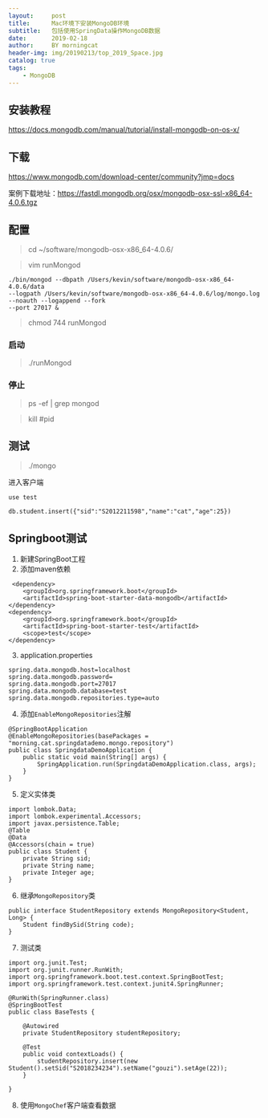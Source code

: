 ```yaml
---
layout:     post
title:      Mac环境下安装MongoDB环境
subtitle:   包括使用SpringData操作MongoDB数据
date:       2019-02-18
author:     BY morningcat
header-img: img/20190213/top_2019_Space.jpg
catalog: true
tags:
    - MongoDB
---
```



## 安装教程

https://docs.mongodb.com/manual/tutorial/install-mongodb-on-os-x/

## 下载

https://www.mongodb.com/download-center/community?jmp=docs

案例下载地址：https://fastdl.mongodb.org/osx/mongodb-osx-ssl-x86_64-4.0.6.tgz

## 配置

> cd ~/software/mongodb-osx-x86_64-4.0.6/

> vim runMongod
```
./bin/mongod --dbpath /Users/kevin/software/mongodb-osx-x86_64-4.0.6/data 
--logpath /Users/kevin/software/mongodb-osx-x86_64-4.0.6/log/mongo.log 
--noauth --logappend --fork 
--port 27017 &
```

> chmod 744 runMongod

### 启动

> ./runMongod

### 停止

> ps -ef | grep mongod 

> kill #pid

## 测试

> ./mongo

进入客户端

```
use test

db.student.insert({"sid":"S2012211598","name":"cat","age":25})
```

## Springboot测试

1. 新建SpringBoot工程
2. 添加maven依赖
```
 <dependency>
    <groupId>org.springframework.boot</groupId>
    <artifactId>spring-boot-starter-data-mongodb</artifactId>
</dependency>
<dependency>
    <groupId>org.springframework.boot</groupId>
    <artifactId>spring-boot-starter-test</artifactId>
    <scope>test</scope>
</dependency>
```
3. application.properties
```
spring.data.mongodb.host=localhost
spring.data.mongodb.password=
spring.data.mongodb.port=27017
spring.data.mongodb.database=test
spring.data.mongodb.repositories.type=auto
```
4. 添加`EnableMongoRepositories`注解
```
@SpringBootApplication
@EnableMongoRepositories(basePackages = "morning.cat.springdatademo.mongo.repository")
public class SpringdataDemoApplication {
    public static void main(String[] args) {
        SpringApplication.run(SpringdataDemoApplication.class, args);
    }
}
```
5. 定义实体类
```
import lombok.Data;
import lombok.experimental.Accessors;
import javax.persistence.Table;
@Table
@Data
@Accessors(chain = true)
public class Student {
    private String sid;
    private String name;
    private Integer age;
}
```
6. 继承`MongoRepository`类
```
public interface StudentRepository extends MongoRepository<Student, Long> {
    Student findBySid(String code);
}
```
7. 测试类
```
import org.junit.Test;
import org.junit.runner.RunWith;
import org.springframework.boot.test.context.SpringBootTest;
import org.springframework.test.context.junit4.SpringRunner;

@RunWith(SpringRunner.class)
@SpringBootTest
public class BaseTests {

    @Autowired
    private StudentRepository studentRepository;

    @Test
    public void contextLoads() {
        studentRepository.insert(new Student().setSid("S2018234234").setName("gouzi").setAge(22));
    }

}
```
8. 使用`MongoChef`客户端查看数据